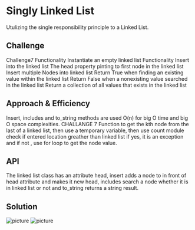 # Singly Linked List

Utulizing the single responsibility principle to a Linked List.

## Challenge
Challenge7
Functionality Instantiate an empty linked list
Functionality Insert into the linked list
The head property pinting to first node in the linked list
Insert multiple Nodes into linked list
Return True when finding an existing value within the linked list
Return False when a nonexisting value searched in the linked list
Return a collection of all values that exists in the linked list




## Approach & Efficiency

Insert, includes and to_string methods are used O(n) for big O time and big O
space complexities.
CHALLANGE 7
Function to get the kth node from the last of a linked list, then use a temporary variable, then use count module check if entered location greather than linked list if yes, it is an exception and if not , use for loop to get the node value. 


## API

The linked list class has an attribute head, insert adds a node to in front of head attribute and makes it new head, includes search a node whether it is in linked list or not and to_string returns a string result.



## Solution
![picture](./assets/ll-kth-from-end.jpg)
![picture](./assets/linked-list-2.jpg)



